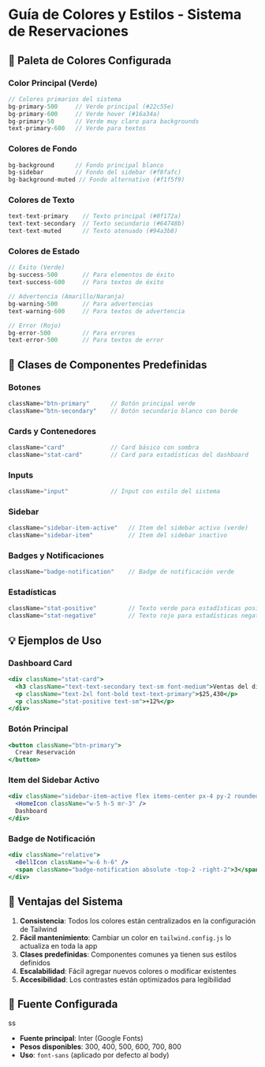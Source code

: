 # Guía de Colores y Estilos - Sistema de Reservaciones

## 🎨 Paleta de Colores Configurada

### Color Principal (Verde)
```jsx
// Colores primarios del sistema
bg-primary-500     // Verde principal (#22c55e)
bg-primary-600     // Verde hover (#16a34a)
bg-primary-50      // Verde muy claro para backgrounds
text-primary-600   // Verde para textos
```

### Colores de Fondo
```jsx
bg-background      // Fondo principal blanco
bg-sidebar         // Fondo del sidebar (#f8fafc)
bg-background-muted // Fondo alternativo (#f1f5f9)
```

### Colores de Texto
```jsx
text-text-primary    // Texto principal (#0f172a)
text-text-secondary  // Texto secundario (#64748b)
text-text-muted      // Texto atenuado (#94a3b8)
```

### Colores de Estado
```jsx
// Éxito (Verde)
bg-success-500       // Para elementos de éxito
text-success-600     // Para textos de éxito

// Advertencia (Amarillo/Naranja)
bg-warning-500       // Para advertencias
text-warning-600     // Para textos de advertencia

// Error (Rojo)
bg-error-500         // Para errores
text-error-500       // Para textos de error
```

## 🎯 Clases de Componentes Predefinidas

### Botones
```jsx
className="btn-primary"      // Botón principal verde
className="btn-secondary"    // Botón secundario blanco con borde
```

### Cards y Contenedores
```jsx
className="card"             // Card básico con sombra
className="stat-card"        // Card para estadísticas del dashboard
```

### Inputs
```jsx
className="input"            // Input con estilo del sistema
```

### Sidebar
```jsx
className="sidebar-item-active"   // Item del sidebar activo (verde)
className="sidebar-item"          // Item del sidebar inactivo
```

### Badges y Notificaciones
```jsx
className="badge-notification"    // Badge de notificación verde
```

### Estadísticas
```jsx
className="stat-positive"         // Texto verde para estadísticas positivas
className="stat-negative"         // Texto rojo para estadísticas negativas
```

## 💡 Ejemplos de Uso

### Dashboard Card
```jsx
<div className="stat-card">
  <h3 className="text-text-secondary text-sm font-medium">Ventas del día</h3>
  <p className="text-2xl font-bold text-text-primary">$25,430</p>
  <p className="stat-positive text-sm">+12%</p>
</div>
```

### Botón Principal
```jsx
<button className="btn-primary">
  Crear Reservación
</button>
```

### Item del Sidebar Activo
```jsx
<div className="sidebar-item-active flex items-center px-4 py-2 rounded-lg">
  <HomeIcon className="w-5 h-5 mr-3" />
  Dashboard
</div>
```

### Badge de Notificación
```jsx
<div className="relative">
  <BellIcon className="w-6 h-6" />
  <span className="badge-notification absolute -top-2 -right-2">3</span>
</div>
```

## 🔄 Ventajas del Sistema

1. **Consistencia**: Todos los colores están centralizados en la configuración de Tailwind
2. **Fácil mantenimiento**: Cambiar un color en `tailwind.config.js` lo actualiza en toda la app
3. **Clases predefinidas**: Componentes comunes ya tienen sus estilos definidos
4. **Escalabilidad**: Fácil agregar nuevos colores o modificar existentes
5. **Accesibilidad**: Los contrastes están optimizados para legibilidad

## 🚀 Fuente Configurada
ss
- **Fuente principal**: Inter (Google Fonts)
- **Pesos disponibles**: 300, 400, 500, 600, 700, 800
- **Uso**: `font-sans` (aplicado por defecto al body)
